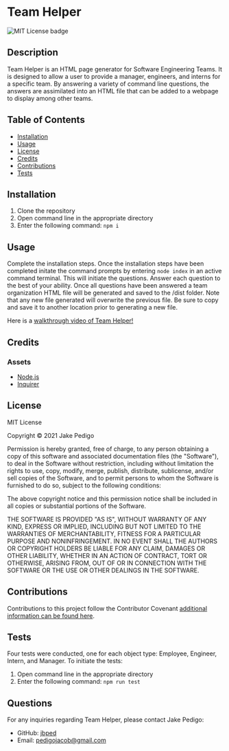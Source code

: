 
# Team Helper
![MIT License badge](https://img.shields.io/badge/license-MIT_License-green)
## Description
Team Helper is an HTML page generator for Software Engineering Teams. It is designed to allow a user to provide a manager, engineers, and interns for a specific team. By answering a variety of command line questions, the answers are assimilated into an HTML file that can be added to a webpage to display among other teams.

## Table of Contents
* [Installation](#installation)
* [Usage](#usage)
* [License](#license)
* [Credits](#credits)
* [Contributions](#contributions)
* [Tests](#tests)

## Installation
1. Clone the repository 
2. Open command line in the appropriate directory 
3. Enter the following command: ```npm i```

## Usage
Complete the installation steps. Once the installation steps have been completed initate the command prompts by entering ```node index``` in an active command terminal. This will initiate the questions. Answer each question to the best of your ability. Once all questions have been answered a team organization HTML file will be generated and saved to the /dist folder. Note that any new file generated will overwrite the previous file. Be sure to copy and save it to another location prior to generating a new file.

Here is a [walkthrough video of Team Helper!](https://drive.google.com/file/d/1T2bQoIJISCVLSrmrcVDUBZlAoPSjFoG5/view)

## Credits
### Assets
* [Node.js](https://nodejs.org/en/)
* [Inquirer](https://www.npmjs.com/package/inquirer)
        
## License

MIT License

Copyright &copy; 2021 Jake Pedigo

Permission is hereby granted, free of charge, to any person obtaining a copy of this software and associated documentation files (the "Software"), to deal in the Software without restriction, including without limitation the rights to use, copy, modify, merge, publish, distribute, sublicense, and/or sell copies of the Software, and to permit persons to whom the Software is furnished to do so, subject to the following conditions:

The above copyright notice and this permission notice shall be included in all copies or substantial portions of the Software.

THE SOFTWARE IS PROVIDED "AS IS", WITHOUT WARRANTY OF ANY KIND, EXPRESS OR IMPLIED, INCLUDING BUT NOT LIMITED TO THE WARRANTIES OF MERCHANTABILITY, FITNESS FOR A PARTICULAR PURPOSE AND NONINFRINGEMENT. IN NO EVENT SHALL THE AUTHORS OR COPYRIGHT HOLDERS BE LIABLE FOR ANY CLAIM, DAMAGES OR OTHER LIABILITY, WHETHER IN AN ACTION OF CONTRACT, TORT OR OTHERWISE, ARISING FROM, OUT OF OR IN CONNECTION WITH THE SOFTWARE OR THE USE OR OTHER DEALINGS IN THE SOFTWARE.

## Contributions
Contributions to this project follow the Contributor Covenant [additional information can be found here](https://www.contributor-covenant.org/version/2/0/code_of_conduct/).

## Tests
Four tests were conducted, one for each object type: Employee, Engineer, Intern, and Manager. To initiate the tests: 
1. Open command line in the appropriate directory
2. Enter the following command: ```npm run test```
        
## Questions
For any inquiries regarding Team Helper, please contact Jake Pedigo:
* GitHub: [jbped](https://github.com/jbped)
* Email: <pedigojacob@gmail.com>
